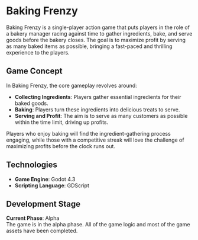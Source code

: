 # Baking Frenzy

Baking Frenzy is a single-player action game that puts players in the role of a bakery manager racing against time to gather ingredients, bake, and serve goods before the bakery closes. The goal is to maximize profit by serving as many baked items as possible, bringing a fast-paced and thrilling experience to the players.

## Game Concept

In Baking Frenzy, the core gameplay revolves around:
- **Collecting Ingredients**: Players gather essential ingredients for their baked goods.
- **Baking**: Players turn these ingredients into delicious treats to serve.
- **Serving and Profit**: The aim is to serve as many customers as possible within the time limit, driving up profits.

Players who enjoy baking will find the ingredient-gathering process engaging, while those with a competitive streak will love the challenge of maximizing profits before the clock runs out.

## Technologies

- **Game Engine**: Godot 4.3
- **Scripting Language**: GDScript

## Development Stage

**Current Phase**: Alpha  
The game is in the alpha phase. All of the game logic and most of the game assets have been completed.
